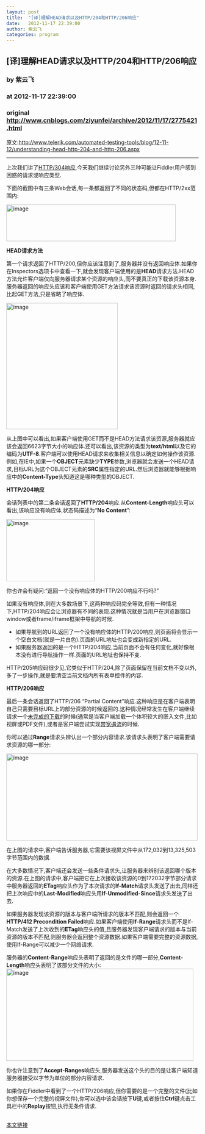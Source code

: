 ```yaml
---
layout: post
title:  "[译]理解HEAD请求以及HTTP/204和HTTP/206响应"
date:   2012-11-17 22:39:00
author: 紫云飞
categories: program
---
```


## [译]理解HEAD请求以及HTTP/204和HTTP/206响应
### by 紫云飞
### at 2012-11-17 22:39:00
### original <http://www.cnblogs.com/ziyunfei/archive/2012/11/17/2775421.html>

<p>原文:<a href="http://www.telerik.com/automated-testing-tools/blog/12-11-12/understanding-head-http-204-and-http-206.aspx">http://www.telerik.com/automated-testing-tools/blog/12-11-12/understanding-head-http-204-and-http-206.aspx</a></p><hr><p>上次我们讲了<a href="http://www.cnblogs.com/ziyunfei/archive/2012/11/16/2772729.html">HTTP/304响应</a>,今天我们继续讨论另外三种可能让Fiddler用户感到困惑的请求或响应类型.</p><p>下面的截图中有三条Web会话,每一条都返回了不同的状态码,但都在HTTP/2xx范围内:</p><p><img style="float:none;display:block;background-image:none" title="image" src="http://pic002.cnblogs.com/images/2012/116671/2012111616400412.jpg" alt="image" width="444" height="96" border="0"></p><p><strong>HEAD请求方法</strong></p><p>第一个请求返回了HTTP/200,但你应该注意到了,服务器并没有返回响应体.如果你在Inspectors选项卡中查看一下,就会发现客户端使用的是<strong>HEAD</strong>请求方法.HEAD方法允许客户端仅向服务器请求某个资源的响应头,而不要真正的下载该资源本身.服务器返回的响应头应该和客户端使用GET方法请求该资源时返回的请求头相同,比起GET方法,只是省略了响应体.</p><p><img style="float:none;display:block;background-image:none" title="image" src="http://pic002.cnblogs.com/images/2012/116671/2012111616400564.jpg" alt="image" width="292" height="331" border="0"></p><p>从上图中可以看出,如果客户端使用GET而不是HEAD方法请求该资源,服务器就应该会返回6623字节大小的响应体.还可以看出,该资源的类型为<strong>text/html</strong>以及它的编码为<strong>UTF-8</strong>.客户端可以使用HEAD请求来收集相关信息以确定如何操作该资源.例如,在IE中,如果一个<strong>OBJECT</strong>元素缺少<strong>TYPE</strong>参数,浏览器就会发送一个HEAD请求,目标URL为这个OBJECT元素的<strong>SRC</strong>属性指定的URL.然后浏览器就能够根据响应中的<strong>Content-Type</strong>头知道这是哪种类型的OBJECT.</p><p><strong>HTTP/204响应</strong></p><p>会话列表中的第二条会话返回了<strong>HTTP/204</strong>响应.从<strong>Content-Length</strong>响应头可以看出,该响应没有响应体,状态码描述为“<strong>No Content</strong>”:</p><p><img style="float:none;display:block;background-image:none" title="image" src="http://pic002.cnblogs.com/images/2012/116671/2012111616400632.jpg" alt="image" width="231" height="163" border="0"></p><p>你也许会有疑问:“返回一个没有响应体的HTTP/200响应不行吗?”</p><p>如果没有响应体,则在大多数场景下,这两种响应码完全等效,但有一种情况下,HTTP/204响应会让浏览器有不同的表现.这种情况就是当用户在浏览器窗口window或者frame/iframe框架中导航的时候.</p><ul><li>如果导航到的URL返回了一个没有响应体的HTTP/200响应,则页面将会显示一个空白文档(就是一片白色).页面的URL地址也会变成新指定的URL.</li><li>如果服务器返回的是一个HTTP/204响应,当前页面不会有任何变化,就好像根本没有进行导航操作一样.页面的URL地址也保持不变.</li></ul><p>HTTP/205响应码很少见,它类似于HTTP/204,除了页面保留在当前文档不变以外,多了一步操作,就是要清空当前文档内所有表单控件的内容.</p><p><strong>HTTP/206响应</strong></p><p>最后一条会话返回了HTTP/206 “Partial Content”响应.这种响应是在客户端表明自己只需要目标URL上的部分资源的时候返回的.这种情况经常发生在客户端继续请求一个<a href="http://blogs.msdn.com/b/ieinternals/archive/2011/06/03/send-an-etag-to-enable-http-206-file-download-resume-without-restarting.aspx">未完成的下载</a>的时候(通常是当客户端加载一个体积较大的嵌入文件,比如视屏或PDF文件),或者是客户端尝试实现<a href="http://msdn.microsoft.com/en-us/library/windows/desktop/aa362708%28v=vs.85%29.aspx"><span><span>带宽遏流</span></span></a>的时候.</p><p>你可以通过<strong>Range</strong>请求头辨认出一个部分内容请求.该请求头表明了客户端需要请求资源的哪一部分:</p><p><img style="float:none;display:block;background-image:none" title="image" src="http://pic002.cnblogs.com/images/2012/116671/2012111616400560.jpg" alt="image" width="501" height="228" border="0"></p><p>在上图的请求中,客户端告诉服务器,它需要该视屏文件中从172,032到13,325,503字节范围内的数据.</p><p>在大多数情况下,客户端还会发送一些条件请求头,让服务器来辨别该返回哪个版本的资源.在上图的请求中,客户端把它在上次接收该资源的0到172032字节部分请求中服务器返回的<strong>ETag</strong>响应头作为了本次请求的<strong>If-Match</strong>请求头发送了出去,同样还把上次响应中的<strong>Last-Modified</strong>响应头用<strong>If-Unmodified-Since</strong>请求头发送了出去.</p><p>如果服务器发现该资源的版本与客户端所请求的版本不匹配,则会返回一个<strong>HTTP/412 Precondition Failed</strong>响应.如果客户端使用<strong>If-Range</strong>请求头而不是If-Match发送了上次收到的<strong>ETag</strong>响应头的值,且服务器发现客户端请求的版本与当前资源的版本不匹配,则服务器会返回整个资源数据.如果客户端需要完整的资源数据,使用If-Range可以减少一个网络请求.</p><p>服务器的<strong>Content-Range</strong>响应头表明了返回的是文件的哪一部分,<strong>Content-Length</strong>响应头表明了该部分文件的大小:<br><img style="float:none;display:block;background-image:none" title="image" src="http://pic002.cnblogs.com/images/2012/116671/2012111616400528.jpg" alt="image" width="490" height="242" border="0"></p><p>你也许注意到了<strong>Accept-Ranges</strong>响应头,服务器发送这个头的目的是让客户端知道服务器接受以字节为单位的部分内容请求.</p><p>如果你在Fiddler中看到了一个HTTP/206响应,但你需要的是一个完整的文件(比如你想保存一个完整的视屏文件),你可以选中该会话按下<strong>U</strong>键,或者按住<strong>Ctrl</strong>键点击工具栏中的<strong>Replay</strong>按钮,执行无条件请求.</p><img src="http://www.cnblogs.com/ziyunfei/aggbug/2775421.html?type=1" width="1" height="1" alt=""><p><a href="http://www.cnblogs.com/ziyunfei/archive/2012/11/17/2775421.html">本文链接</a></p>